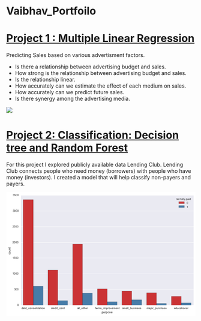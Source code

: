 # Vaibhav_Portfoilo

# [Project 1 : Multiple Linear Regression](https://github.com/vaibhav-dutta/Multiple-Linear-Regression)
Predicting Sales based on various advertisment factors.
* Is there a relationship between advertising budget and sales.
* How strong is the relationship between advertising budget and sales.
* Is the relationship linear.
* How accurately can we estimate the effect of each medium on sales.
* How accurately can we predict future sales.
* Is there synergy among the advertising media.

![](https://github.com/vaibhav-dutta/Vaibhav_Portfoilo/blob/master/downloads.png)

# [Project 2: Classification: Decision tree and Random Forest](https://github.com/vaibhav-dutta/Random-Forest-and-Decision-Tree)

For this project I explored publicly available data Lending Club. Lending Club connects people who need money (borrowers) with people who have money (investors). I created a model that will help classify non-payers and payers.

![](/Image.png)
